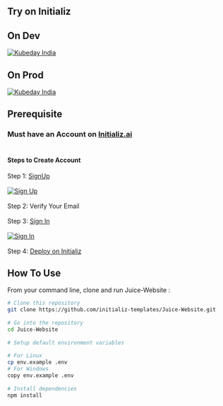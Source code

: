 ## Try on Initializ
 
## On Dev 
[![Kubeday India](https://res.cloudinary.com/daosik5yi/image/upload/f_auto,q_auto/pntsnjpa1sxbc2d02q9n)](https://console.dev.initializ.ai/create-app/?clone=https://github.com/initializ-templates/Juice-Website&repo_name=Juice-Website&description=♾️%20Welcome%20to%20Juice%20Paradise&github=true)
 
## On Prod 
[![Kubeday India](https://res.cloudinary.com/daosik5yi/image/upload/f_auto,q_auto/pntsnjpa1sxbc2d02q9n)](https://console.initializ.ai/create-app/?clone=https://github.com/initializ-templates/Juice-Website&repo_name=Juice-Website&description=♾️%20Welcome%20to%20Juice%20Paradise&github=true)
 
## Prerequisite 
### Must have an Account on [Initializ.ai](https://console.initializ.ai/register/)<br><br>
 
#### Steps to Create Account
Step 1: [SignUp](https://console.initializ.ai/register/) <br>
<br>[![Sign Up](https://res.cloudinary.com/dd4xje8fc/image/upload/v1717773727/image_1_eaxyhp.png)](https://console.initializ.ai/register/)<br><br>
Step 2: Verify Your Email<br><br>
Step 3: [Sign In](https://console.initializ.ai/login/) <br><br>[![Sign In](https://res.cloudinary.com/dd4xje8fc/image/upload/v1717773726/image_2_pi56ah.png)](https://console.initializ.ai/login/)<br><br>
Step 4: [Deploy on Initializ](https://console.initializ.ai/create-app/?clone=https://github.com/initializ-templates/Juice-Website&repo_name=Juice-Website&description=♾️%20Welcome%20to%20Juice%20Paradise&github=true)
 
 
## How To Use
 
From your command line, clone and run Juice-Website :
 
```bash
# Clone this repository
git clone https://github.com/initializ-templates/Juice-Website.git
 
# Go into the repository
cd Juice-Website
 
# Setup default environment variables
 
# For Linux
cp env.example .env
# For Windows
copy env.example .env
 
# Install dependencies
npm install
